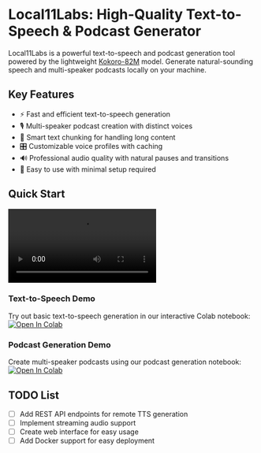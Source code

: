 # Local11Labs: High-Quality Text-to-Speech & Podcast Generator

Local11Labs is a powerful text-to-speech and podcast generation tool powered by the lightweight [Kokoro-82M](https://huggingface.co/hexgrad/Kokoro-82M) model. Generate natural-sounding speech and multi-speaker podcasts locally on your machine.

## Key Features
- ⚡ Fast and efficient text-to-speech generation
- 🎙️ Multi-speaker podcast creation with distinct voices
- 📝 Smart text chunking for handling long content
- 🎛️ Customizable voice profiles with caching
- 🔊 Professional audio quality with natural pauses and transitions
- 🚀 Easy to use with minimal setup required

## Quick Start
![Demo Video](./demos/demo_podcast.mp4)
### Text-to-Speech Demo
Try out basic text-to-speech generation in our interactive Colab notebook:
[![Open In Colab](https://colab.research.google.com/assets/colab-badge.svg)](https://colab.research.google.com/drive/1Mi3IewrWoHunNEmPXcItCLom6Je8TeUw?usp=sharing)

### Podcast Generation Demo
Create multi-speaker podcasts using our podcast generation notebook:
[![Open In Colab](https://colab.research.google.com/assets/colab-badge.svg)](https://colab.research.google.com/drive/1v8pGGGLGEPhIva0Jq-YcrL1XYuZm_hYA?usp=sharing)

## TODO List
- [ ] Add REST API endpoints for remote TTS generation
- [ ] Implement streaming audio support
- [ ] Create web interface for easy usage
- [ ] Add Docker support for easy deployment
